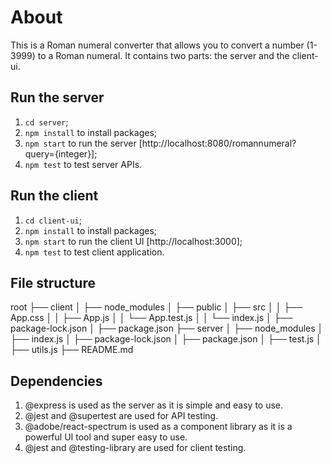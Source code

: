 # About

This is a Roman numeral converter that allows you to convert a number (1-3999) to a Roman numeral. It contains two parts: the server and the client-ui.

## Run the server

1) `cd server`;
2) `npm install` to install packages;
3) `npm start` to run the server [http://localhost:8080/romannumeral?query={integer}];
4) `npm test` to test server APIs.

## Run the client

1) `cd client-ui`;
2) `npm install` to install packages;
3) `npm start` to run the client UI [http://localhost:3000];
4) `npm test` to test client application.

## File structure

root
├── client
│ ├── node_modules
│ ├── public
│ ├── src
│ │ ├── App.css
│ │ ├── App.js
│ │ └── App.test.js
│ │ └── index.js
│ ├── package-lock.json
│ ├── package.json
├── server
│ ├── node_modules
│ ├── index.js
│ ├── package-lock.json
│ ├── package.json
│ ├── test.js
│ ├── utils.js
├── README.md

## Dependencies

1) @express is used as the server as it is simple and easy to use.
2) @jest and @supertest are used for API testing.
3) @adobe/react-spectrum is used as a component library as it is a powerful UI tool and super easy to use.
4) @jest and @testing-library are used for client testing.
